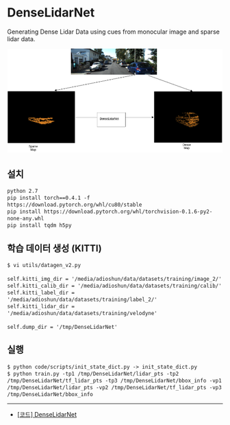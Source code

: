 # DenseLidarNet

Generating Dense Lidar Data using cues from monocular image and sparse lidar data.

![](https://github.com/345ishaan/DenseLidarNet/raw/master/imgs/1.png)



## 설치 

```
python 2.7
pip install torch==0.4.1 -f https://download.pytorch.org/whl/cu80/stable
pip install https://download.pytorch.org/whl/torchvision-0.1.6-py2-none-any.whl
pip install tqdm h5py
```

## 학습 데이터 생성 (KITTI)

```
$ vi utils/datagen_v2.py

self.kitti_img_dir = '/media/adioshun/data/datasets/training/image_2/'
self.kitti_calib_dir = '/media/adioshun/data/datasets/training/calib/'
self.kitti_label_dir = '/media/adioshun/data/datasets/training/label_2/'
self.kitti_lidar_dir = '/media/adioshun/data/datasets/training/velodyne'

self.dump_dir = '/tmp/DenseLidarNet'
```


## 실행 
```
$ python code/scripts/init_state_dict.py -> init_state_dict.py
$ python train.py -tp1 /tmp/DenseLidarNet/lidar_pts -tp2 /tmp/DenseLidarNet/tf_lidar_pts -tp3 /tmp/DenseLidarNet/bbox_info -vp1 /tmp/DenseLidarNet/lidar_pts -vp2 /tmp/DenseLidarNet/tf_lidar_pts -vp3 /tmp/DenseLidarNet/bbox_info

```

---

- [[코드] DenseLidarNet](https://github.com/345ishaan/DenseLidarNet)